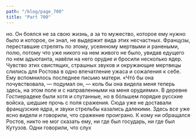 ```yaml
---
path: "/blog/page_700"
title: "Part 700"
---
```


но. Он боялся не за свою жизнь, а за то мужество, которое ему нужно было и которое, он знал, не выдержит вида этих несчастных.
Французы, переставшие стрелять по этому, усеянному мертвыми и ранеными, полю, потому что уже никого на нем живого не было, увидав едущего по нем адъютанта, навёли на него орудие и бросили несколько ядер. Чувство этих свистящих, страшных звуков и окружающие мертвецы слились для Ростова в одно впечатление ужаса и сожаления к себе. Ему вспомнилось последнее письмо матери. «Чтó бы она почувствовала, — подумал он, — коль бы она видела меня теперь здесь, на этом поле и с направленными на меня орудиями».
В деревне Гостиерадеке были хотя и спутанные, но в бóльшем порядке русские войска, шедшие прочь с поля сражения. Сюда уже не доставали французские ядра, и звуки стрельбы казались далекими. Здесь все уже ясно видели и говорили, что сражение проиграно. К кому ни обращался Ростов, никто не мог сказать ему, ни где был государь, ни где был Кутузов. Одни говорили, что слух 

